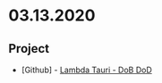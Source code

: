 # 03.13.2020

## Project

- \[Github\] - [Lambda Tauri - DoB DoD](https://github.com/org-3s2yu/lambda-tauri)
